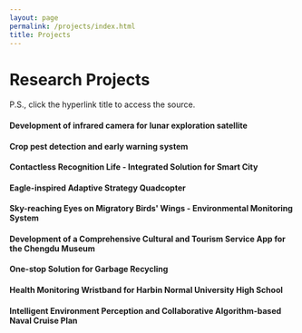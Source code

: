 ```yaml
---
layout: page
permalink: /projects/index.html
title: Projects
---
```


# Research Projects

P.S., click the hyperlink title to access the source.<br>

#### **Development of infrared camera for lunar exploration satellite**

#### **Crop pest detection and early warning system**

#### **Contactless Recognition Life - Integrated Solution for Smart City**

#### **Eagle-inspired Adaptive Strategy Quadcopter**

#### **Sky-reaching Eyes on Migratory Birds' Wings - Environmental Monitoring System**

#### **Development of a Comprehensive Cultural and Tourism Service App for the Chengdu Museum**

#### **One-stop Solution for Garbage Recycling**

#### **Health Monitoring Wristband for Harbin Normal University High School**

#### **Intelligent Environment Perception and Collaborative Algorithm-based Naval Cruise Plan**











